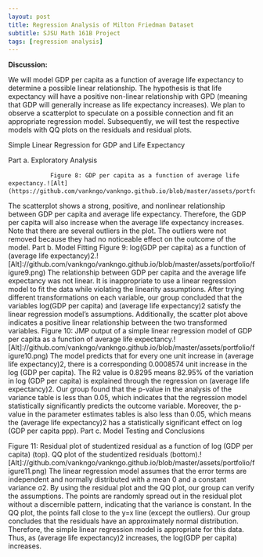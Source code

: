 ```yaml
---
layout: post
title: Regression Analysis of Milton Friedman Dataset
subtitle: SJSU Math 161B Project
tags: [regression analysis]
---
```

**Discussion:**

We will model GDP per capita as a function of average life expectancy to determine a possible linear relationship. The hypothesis is that life expectancy will have a positive non-linear relationship with GPD (meaning that GDP will generally increase as life expectancy increases). We plan to observe a scatterplot to speculate on a possible connection and fit an appropriate regression model. Subsequently, we will test the respective models with QQ plots on the residuals and residual plots.

Simple Linear Regression for GDP and Life Expectancy

Part a. Exploratory Analysis


		        Figure 8: GDP per capita as a function of average life expectancy.![Alt](https://github.com/vankngo/vankngo.github.io/blob/master/assets/portfolio/figure8.png)
The scatterplot shows a strong, positive, and nonlinear relationship between GDP per capita and average life expectancy. Therefore, the GDP per capita will also increase when the average life expectancy increases. Note that there are several outliers in the plot. The outliers were not removed because they had no noticeable effect on the outcome of the model.
Part b. Model Fitting
                            Figure 9: log(GDP per capita) as a function of (average life expectancy)2.![Alt]://github.com/vankngo/vankngo.github.io/blob/master/assets/portfolio/figure9.png)
The relationship between GDP per capita and the average life expectancy was not linear. It is inappropriate to use a linear regression model to fit the data while violating the linearity assumptions. After trying different transformations on each variable, our group concluded that the variables log(GDP per capita) and (average life expectancy)2 satisfy the linear regression model’s assumptions. Additionally, the scatter plot above indicates a positive linear relationship between the two transformed variables.
		                    Figure 10: JMP output of a simple linear regression model of GDP per capita as a function of average life expectancy.![Alt]://github.com/vankngo/vankngo.github.io/blob/master/assets/portfolio/figure10.png)
The model predicts that for every one unit increase in (average life expectancy)2, there is a corresponding 0.0008574 unit increase in the log (GDP per capita). The R2  value is 0.8295 means 82.95% of the variation in log (GDP per capita) is explained through the regression on (average life expectancy)2. Our group found that the p-value in the analysis of the variance table is less than 0.05, which indicates that the regression model statistically significantly predicts the outcome variable. Moreover, the p-value in the parameter estimates tables is also less than 0.05, which means the (average life expectancy)2 has a statistically significant effect on log (GDP per capita ppp). 
Part c. Model Testing and Conclusions
	
	
Figure 11: Residual plot of studentized residual as a function of log (GDP per capita) (top). QQ plot of the studentized residuals (bottom).![Alt]://github.com/vankngo/vankngo.github.io/blob/master/assets/portfolio/figure11.png)
The linear regression model assumes that the error terms are independent and normally distributed with a mean 0 and a constant variance σ2.  By using the residual plot and the QQ plot, our group can verify the assumptions. The points are randomly spread out in the residual plot without a discernible pattern, indicating that the variance is constant. In the QQ plot, the points fall close to the y=x line (except the outliers). Our group concludes that the residuals have an approximately normal distribution. Therefore, the simple linear regression model is appropriate for this data. Thus, as (average life expectancy)2 increases, the log(GDP per capita) increases.
